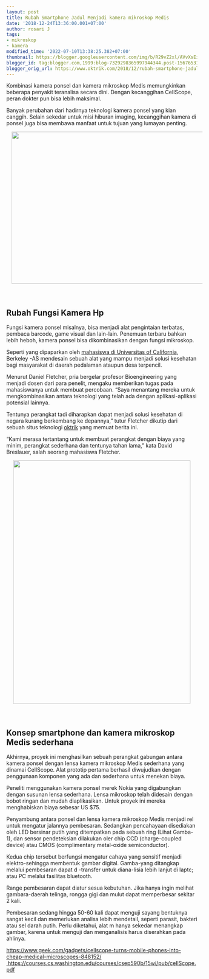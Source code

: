```yaml
---
layout: post
title: Rubah Smartphone Jadul Menjadi kamera mikroskop Medis
date: '2018-12-24T13:36:00.001+07:00'
author: rosari J
tags:
- mikroskop
- kamera
modified_time: '2022-07-10T13:38:25.382+07:00'
thumbnail: https://blogger.googleusercontent.com/img/b/R29vZ2xl/AVvXsEi9SHyWLvejX3YvZSAt1UAI7lFvkrcPoUV_2N1MoRd-pwz6suf3PcN7Hfw_Si5uMKPvcctntnnQMoU1sQauzWbBBzS9JLYjuJpG2ejstmcLdRm6Y06BiRFAoN8sTD8BxttKBKiuDRcBFz47Go1d3EkGRyhx-nVEsFTs3194-Z9Gt3bkswzu61kBUWuC3A/s72-w640-c-h400/bakteri-1-800x500.jpg
blogger_id: tag:blogger.com,1999:blog-7329298365997944344.post-1567653144902710504
blogger_orig_url: https://www.oktrik.com/2018/12/rubah-smartphone-jadul-menjadi-kamera.html
---
```


<p>Kombinasi kamera ponsel dan kamera mikroskop Medis memungkinkan beberapa penyakit teranalisa secara dini. Dengan kecanggihan CelIScope, peran dokter pun bisa lebih maksimal.</p><p>Banyak perubahan dari hadirnya teknologi kamera ponsel yang kian canggih. Selain sekedar untuk misi hiburan imaging, kecanggihan kamera di ponsel juga bisa membawa manfaat untuk tujuan yang lumayan penting.</p><p></p><div class="separator" style="clear: both; text-align: center;"><a href="https://blogger.googleusercontent.com/img/b/R29vZ2xl/AVvXsEi9SHyWLvejX3YvZSAt1UAI7lFvkrcPoUV_2N1MoRd-pwz6suf3PcN7Hfw_Si5uMKPvcctntnnQMoU1sQauzWbBBzS9JLYjuJpG2ejstmcLdRm6Y06BiRFAoN8sTD8BxttKBKiuDRcBFz47Go1d3EkGRyhx-nVEsFTs3194-Z9Gt3bkswzu61kBUWuC3A/s800/bakteri-1-800x500.jpg" imageanchor="1" style="margin-left: 1em; margin-right: 1em;"><img border="0" data-original-height="500" data-original-width="800" height="400" src="https://blogger.googleusercontent.com/img/b/R29vZ2xl/AVvXsEi9SHyWLvejX3YvZSAt1UAI7lFvkrcPoUV_2N1MoRd-pwz6suf3PcN7Hfw_Si5uMKPvcctntnnQMoU1sQauzWbBBzS9JLYjuJpG2ejstmcLdRm6Y06BiRFAoN8sTD8BxttKBKiuDRcBFz47Go1d3EkGRyhx-nVEsFTs3194-Z9Gt3bkswzu61kBUWuC3A/w640-h400/bakteri-1-800x500.jpg" width="640" /></a></div><br />&nbsp;<p></p><h2>Rubah Fungsi Kamera Hp</h2><p>Fungsi kamera ponsel misalnya, bisa menjadi alat pengintaian terbatas, pembaca barcode, game visual dan lain-lain. Penemuan terbaru bahkan lebih heboh, kamera ponsel bisa dikombinasikan dengan fungsi mikroskop.</p><p>Seperti yang dipaparkan oleh <a href="https://www.berkeley.edu/news/media/releases/2009/07/21_cellscope.shtml" rel="nofollow">mahasiswa di Universitas of California,</a> Berkeley -AS mendesain sebuah alat yang mampu menjadi solusi kesehatan bagi masyarakat di daerah pedalaman ataupun desa terpencil.</p><p>Menurut Daniel Fletcher, pria bergelar profesor Bioengineering yang menjadi dosen dari para penelit, mengaku memberikan tugas pada mahasiswanya untuk membuat percobaan. “Saya menantang mereka untuk mengkombinasikan antara teknologi yang telah ada dengan aplikasi-aplikasi potensial lainnya.</p><p>Tentunya perangkat tadi diharapkan dapat menjadi solusi kesehatan di negara kurang berkembang ke depannya,” tutur Fletcher dikutip dari sebuah situs teknologi <a href="https://www.oktrik.com/">oktrik</a> yang memuat berita ini.</p><p>“Kami merasa tertantang untuk membuat perangkat dengan biaya yang minim, perangkat sederhana dan tentunya tahan lama,” kata David Breslauer, salah seorang mahasiswa Fletcher.</p><p></p><div class="separator" style="clear: both; text-align: center;"><a href="https://blogger.googleusercontent.com/img/b/R29vZ2xl/AVvXsEh-5ItOo2IXuB9RfzNUNQYZtSPewlzv7Aw6kHwjmwxveq4L-B6B8mfHKcheifKCfM9m6-OBGsmYYMgDoziArtKvli6RWiX7TC7hv5B6M6-rGpbtAKHz46omLxaZk4vJEFaK-a3mAe0Wh7qLSiNH_1bfqgV4d8FqqfxMF1OMxyZ_huZ8RI5iww9RlwPPzw/s909/cellscoop_2.jpg" imageanchor="1" style="margin-left: 1em; margin-right: 1em;"><img border="0" data-original-height="909" data-original-width="665" height="640" src="https://blogger.googleusercontent.com/img/b/R29vZ2xl/AVvXsEh-5ItOo2IXuB9RfzNUNQYZtSPewlzv7Aw6kHwjmwxveq4L-B6B8mfHKcheifKCfM9m6-OBGsmYYMgDoziArtKvli6RWiX7TC7hv5B6M6-rGpbtAKHz46omLxaZk4vJEFaK-a3mAe0Wh7qLSiNH_1bfqgV4d8FqqfxMF1OMxyZ_huZ8RI5iww9RlwPPzw/w468-h640/cellscoop_2.jpg" width="468" /></a></div><br />&nbsp;<p></p><h2>Konsep smartphone dan kamera mikroskop Medis sederhana</h2><p>Akhirnya, proyek ini menghasilkan sebuah perangkat gabungan antara kamera ponsel dengan lensa kamera mikroskop Medis sederhana yang dinamai CelIScope. Alat prototip pertama berhasil diwujudkan dengan penggunaan komponen yang ada dan sederhana untuk menekan biaya.</p><p>Peneliti menggunakan kamera ponsel merek Nokia yang digabungkan dengan susunan lensa sederhana. Lensa mikroskop telah didesain dengan bobot ringan dan mudah diaplikasikan. Untuk proyek ini mereka menghabiskan biaya sebesar US $75.</p><p>Penyambung antara ponsel dan lensa kamera mikroskop Medis menjadi rel untuk mengatur jalannya pembesaran. Sedangkan pencahayaan disediakan oleh LED bersinar putih yang ditempatkan pada sebuah ring (Lihat Gamba-1), dan sensor pendeteksian dilakukan oler chip CCD (charge-coupled device) atau CMOS (complimentary metal-oxide semiconductor).</p><p>Kedua chip tersebut berfungsi mengatur cahaya yang sensitif menjadi elektro-sehingga membentuk gambar digital. Gamba-yang ditangkap melalui pembesaran dapat d -transfer untuk diana-lisia lebih lanjut di laptc; atau PC melalui fasilitas bluetooth.</p><p>Range pembesaran dapat diatur sesua kebutuhan. Jika hanya ingin melihat gambara-daerah telinga, rongga gigi dan mulut dapat memperbesar sekitar 2 kali.</p><p>Pembesaran sedang hingga 50-60 kali dapat menguji sayang bentuknya sangat kecil dan memerlukan analisa lebih mendetail, seperti parasit, bakteri atau sel darah putih. Perlu diketahui, alat m hanya sekedar menangkap gambar, karena untuk menguji dan menganalisis harus diserahkan pada ahlinya.</p><p><a href="https://geek.com/gadgets/cellscope-turns-mobile-phones-into-cheap-medical-microscopes-848152/" rel="nofollow">https://www.geek.com/gadgets/cellscope-turns-mobile-phones-into-cheap-medical-microscopes-848152/</a><br /><a href="https://courses.cs.washington.edu/courses/csep590b/15wi/pub/cellScope.pdf" rel="nofollow">&nbsp;https://courses.cs.washington.edu/courses/csep590b/15wi/pub/cellScope.pdf</a></p><p>&nbsp;</p>